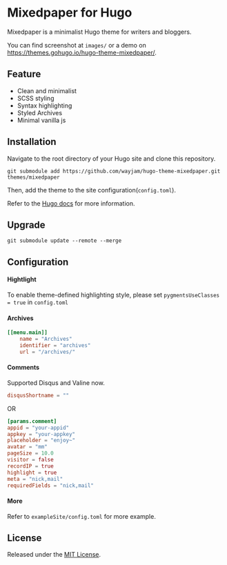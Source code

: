 # Mixedpaper for Hugo

Mixedpaper is a minimalist Hugo theme for writers and bloggers.

You can find screenshot at `images/` or a demo on <https://themes.gohugo.io/hugo-theme-mixedpaper/>.

## Feature

- Clean and minimalist
- SCSS styling
- Syntax highlighting
- Styled Archives
- Minimal vanilla js

## Installation

Navigate to the root directory of your Hugo site and clone this repository.

```
git submodule add https://github.com/wayjam/hugo-theme-mixedpaper.git themes/mixedpaper
```

Then, add the theme to the site configuration(`config.toml`).

Refer to the [Hugo docs](https://gohugo.io/getting-started/quick-start/) for more information.

## Upgrade

```
git submodule update --remote --merge
```

## Configuration

#### Hightlight

To enable theme-defined highlighting style, please set `pygmentsUseClasses = true` in `config.toml`

#### Archives

```toml
[[menu.main]]
	name = "Archives"
	identifier = "archives"
	url = "/archives/"
```

#### Comments

Supported Disqus and Valine now.

```toml
disqusShortname = ""
```

OR

```toml
[params.comment]
appid = "your-appid"
appkey = "your-appkey"
placeholder = "enjoy~"
avatar = "mm"
pageSize = 10.0
visitor = false
recordIP = true
highlight = true
meta = "nick,mail"
requiredFields = "nick,mail"
```

#### More

Refer to `exampleSite/config.toml` for more example.

## License

Released under the [MIT License](https://github.com/wayjam/hugo-theme-mixedpaper/blob/master/LICENSE).
